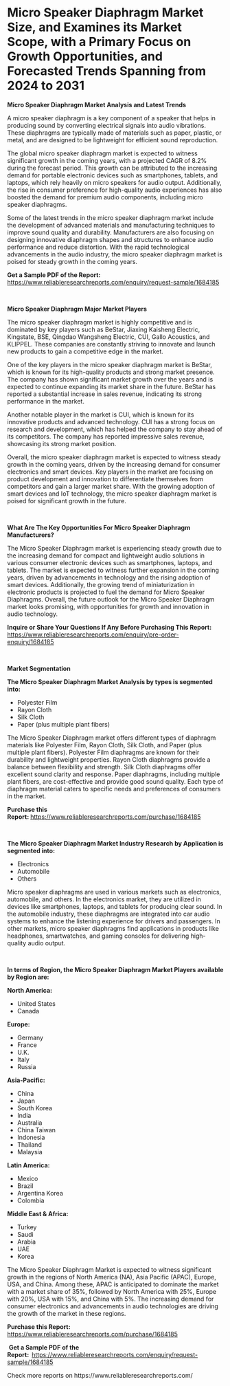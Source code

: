 <p><h1>Micro Speaker Diaphragm Market Size, and Examines its Market Scope, with a Primary Focus on Growth Opportunities, and Forecasted Trends Spanning from 2024 to 2031</h1></p><p><strong>Micro Speaker Diaphragm Market Analysis and Latest Trends</strong></p>
<p><p>A micro speaker diaphragm is a key component of a speaker that helps in producing sound by converting electrical signals into audio vibrations. These diaphragms are typically made of materials such as paper, plastic, or metal, and are designed to be lightweight for efficient sound reproduction.</p><p>The global micro speaker diaphragm market is expected to witness significant growth in the coming years, with a projected CAGR of 8.2% during the forecast period. This growth can be attributed to the increasing demand for portable electronic devices such as smartphones, tablets, and laptops, which rely heavily on micro speakers for audio output. Additionally, the rise in consumer preference for high-quality audio experiences has also boosted the demand for premium audio components, including micro speaker diaphragms.</p><p>Some of the latest trends in the micro speaker diaphragm market include the development of advanced materials and manufacturing techniques to improve sound quality and durability. Manufacturers are also focusing on designing innovative diaphragm shapes and structures to enhance audio performance and reduce distortion. With the rapid technological advancements in the audio industry, the micro speaker diaphragm market is poised for steady growth in the coming years.</p></p>
<p><strong>Get a Sample PDF of the Report:&nbsp;</strong> <a href="https://www.reliableresearchreports.com/enquiry/request-sample/1684185">https://www.reliableresearchreports.com/enquiry/request-sample/1684185</a></p>
<p>&nbsp;</p>
<p><strong>Micro Speaker Diaphragm Major Market Players</strong></p>
<p><p>The micro speaker diaphragm market is highly competitive and is dominated by key players such as BeStar, Jiaxing Kaisheng Electric, Kingstate, BSE, Qingdao Wangsheng Electric, CUI, Gallo Acoustics, and KLIPPEL. These companies are constantly striving to innovate and launch new products to gain a competitive edge in the market.</p><p>One of the key players in the micro speaker diaphragm market is BeStar, which is known for its high-quality products and strong market presence. The company has shown significant market growth over the years and is expected to continue expanding its market share in the future. BeStar has reported a substantial increase in sales revenue, indicating its strong performance in the market.</p><p>Another notable player in the market is CUI, which is known for its innovative products and advanced technology. CUI has a strong focus on research and development, which has helped the company to stay ahead of its competitors. The company has reported impressive sales revenue, showcasing its strong market position.</p><p>Overall, the micro speaker diaphragm market is expected to witness steady growth in the coming years, driven by the increasing demand for consumer electronics and smart devices. Key players in the market are focusing on product development and innovation to differentiate themselves from competitors and gain a larger market share. With the growing adoption of smart devices and IoT technology, the micro speaker diaphragm market is poised for significant growth in the future.</p></p>
<p>&nbsp;</p>
<p><strong>What Are The Key Opportunities For Micro Speaker Diaphragm Manufacturers?</strong></p>
<p><p>The Micro Speaker Diaphragm market is experiencing steady growth due to the increasing demand for compact and lightweight audio solutions in various consumer electronic devices such as smartphones, laptops, and tablets. The market is expected to witness further expansion in the coming years, driven by advancements in technology and the rising adoption of smart devices. Additionally, the growing trend of miniaturization in electronic products is projected to fuel the demand for Micro Speaker Diaphragms. Overall, the future outlook for the Micro Speaker Diaphragm market looks promising, with opportunities for growth and innovation in audio technology.</p></p>
<p><strong>Inquire or Share Your Questions If Any Before Purchasing This Report:</strong> <a href="https://www.reliableresearchreports.com/enquiry/pre-order-enquiry/1684185">https://www.reliableresearchreports.com/enquiry/pre-order-enquiry/1684185</a></p>
<p>&nbsp;</p>
<p><strong>Market Segmentation</strong></p>
<p><strong>The Micro Speaker Diaphragm Market Analysis by types is segmented into:</strong></p>
<p><ul><li>Polyester Film</li><li>Rayon Cloth</li><li>Silk Cloth</li><li>Paper (plus multiple plant fibers)</li></ul></p>
<p><p>The Micro Speaker Diaphragm market offers different types of diaphragm materials like Polyester Film, Rayon Cloth, Silk Cloth, and Paper (plus multiple plant fibers). Polyester Film diaphragms are known for their durability and lightweight properties. Rayon Cloth diaphragms provide a balance between flexibility and strength. Silk Cloth diaphragms offer excellent sound clarity and response. Paper diaphragms, including multiple plant fibers, are cost-effective and provide good sound quality. Each type of diaphragm material caters to specific needs and preferences of consumers in the market.</p></p>
<p><strong>Purchase this Report:&nbsp;</strong><a href="https://www.reliableresearchreports.com/purchase/1684185">https://www.reliableresearchreports.com/purchase/1684185</a></p>
<p>&nbsp;</p>
<p><strong>The Micro Speaker Diaphragm Market Industry Research by Application is segmented into:</strong></p>
<p><ul><li>Electronics</li><li>Automobile</li><li>Others</li></ul></p>
<p><p>Micro speaker diaphragms are used in various markets such as electronics, automobile, and others. In the electronics market, they are utilized in devices like smartphones, laptops, and tablets for producing clear sound. In the automobile industry, these diaphragms are integrated into car audio systems to enhance the listening experience for drivers and passengers. In other markets, micro speaker diaphragms find applications in products like headphones, smartwatches, and gaming consoles for delivering high-quality audio output.</p></p>
<p>&nbsp;</p>
<p><strong>In terms of Region, the Micro Speaker Diaphragm Market Players available by Region are:</strong></p>
<p>
    <p> <strong> North America: </strong>
        <ul>
            <li>United States</li>
            <li>Canada</li>
        </ul>
        </p> 
    <p> <strong> Europe: </strong>
        <ul>
            <li>Germany</li>
            <li>France</li>
            <li>U.K.</li>
            <li>Italy</li>
            <li>Russia</li>
        </ul>
        </p> 
    <p> <strong> Asia-Pacific: </strong>
        <ul>
            <li>China</li>
            <li>Japan</li>
            <li>South Korea</li>
            <li>India</li>
            <li>Australia</li>
            <li>China Taiwan</li>
            <li>Indonesia</li>
            <li>Thailand</li>
            <li>Malaysia</li>
        </ul>
        </p> 
    <p> <strong> Latin America: </strong>
        <ul>
            <li>Mexico</li>
            <li>Brazil</li>
            <li>Argentina Korea</li>
            <li>Colombia</li>
        </ul>
        </p> 
    <p> <strong> Middle East & Africa: </strong>
        <ul>
            <li>Turkey</li>
            <li>Saudi</li>
            <li>Arabia</li>
            <li>UAE</li>
            <li>Korea</li>
        </ul>
    </p>
    </p>
<p><p>The Micro Speaker Diaphragm Market is expected to witness significant growth in the regions of North America (NA), Asia Pacific (APAC), Europe, USA, and China. Among these, APAC is anticipated to dominate the market with a market share of 35%, followed by North America with 25%, Europe with 20%, USA with 15%, and China with 5%. The increasing demand for consumer electronics and advancements in audio technologies are driving the growth of the market in these regions.</p></p>
<p><strong>Purchase this Report: </strong><a href="https://www.reliableresearchreports.com/purchase/1684185">https://www.reliableresearchreports.com/purchase/1684185</a></p>
<p>&nbsp;<strong>Get a Sample PDF of the Report:&nbsp;&nbsp;</strong><a href="https://www.reliableresearchreports.com/enquiry/request-sample/1684185">https://www.reliableresearchreports.com/enquiry/request-sample/1684185</a></p>
<p><strong></strong></p>
<p>Check more reports on https://www.reliableresearchreports.com/</p>
